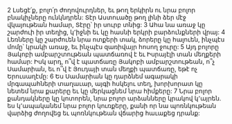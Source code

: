 2 Լսեցէ՛ք, բոլո՛ր ժողովուրդներ,
եւ թող երկիրն ու նրա բոլոր բնակիչները ունկնդրեն:
Տէր Աստուածը թող լինի ձեր մէջ վկայութեան համար,
Տէրը՝ իր սուրբ տնից:
3 Ահա նա առաջ կը շարժուի իր տեղից,
կ՚իջնի եւ կը հասնի երկրի բարձունքների վրայ:
4 Լեռները կը շարժուեն նրա ոտքերի տակ,
ձորերը կը հալուեն, ինչպէս մոմը՝ կրակի առաջ,
եւ ինչպէս զառիվայր հոսող ջուրը:
5 Այդ բոլորը Յակոբի ամբարշտութեան պատճառով է եւ Իսրայէլի տան մեղքերի համար:
Իսկ արդ, ո՞վ է պատճառը Յակոբի ամբարշտութեան, ո՞չ Սամարիան,
եւ ո՞վ է Յուդայի տան մեղքի պատճառը, եթէ ոչ Երուսաղէմը:
6 Ես Սամարիան կը դարձնեմ ագարակի մրգապահների տաղաւար,
այգի հսկելու տեղ,
խորխորատ կը նետեմ նրա քարերը
եւ կը մերկացնեմ նրա հիմքերը:
7 Նրա բոլոր քանդակները կը կոտորեն,
նրա բոլոր արձանները կրակով կ՚այրեն.
ես կ՚ապականեմ նրա բոլոր կուռքերը,
քանի որ նա պոռնկութեան վարձից ժողովեց
եւ պոռնկութեան վճարից հաւաքեց դրանք:

